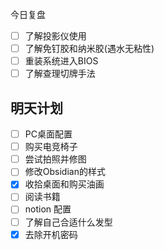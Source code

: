 今日复盘
- [ ] 了解投影仪使用
- [ ] 了解免钉胶和纳米胶(遇水无粘性)
- [ ] 重装系统进入BIOS
- [ ] 了解查理切牌手法
## 明天计划
- [ ] PC桌面配置
- [ ] 购买电竞椅子
- [ ] 尝试拍照并修图
- [ ] 修改Obsidian的样式
- [x] 收拾桌面和购买油画
- [ ] 阅读书籍
- [ ] notion 配置
- [ ] 了解自己合适什么发型
- [x] 去除开机密码